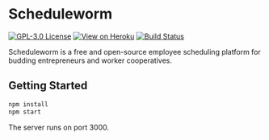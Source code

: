 # Scheduleworm

[![GPL-3.0 License](https://img.shields.io/badge/license-GPL--3.0-green)](https://github.com/cygroupa/scheduleworm/blob/main/LICENSE)
[![View on Heroku](https://img.shields.io/badge/View_on-Heroku-7056bf)](https://scheduleworm.herokuapp.com/)
[![Build Status](https://ci.neurohack.net/buildStatus/icon?job=scheduleworm)](https://ci.neurohack.net/job/scheduleworm/)

Scheduleworm is a free and open-source employee scheduling platform for budding entrepreneurs and worker cooperatives.

## Getting Started

```bash
npm install
npm start
```

The server runs on port 3000.
